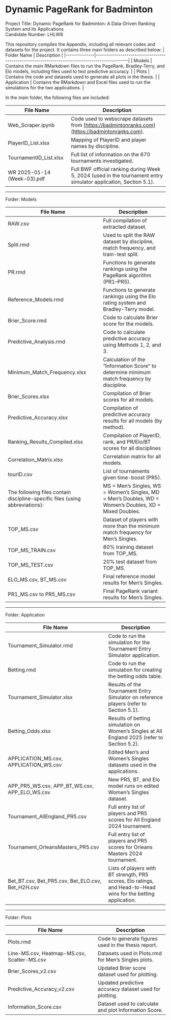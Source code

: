 # Dynamic PageRank for Badminton
Project Title: Dynamic PageRank for Badminton: A Data-Driven Ranking System and Its Applications  
Candidate Number: LHLW8

This repository compiles the Appendix, including all relevant codes and datasets for the project. It contains three main folders as described below:
| Folder Name  | Description                                                                                  |
|--------------|----------------------------------------------------------------------------------------------|
| Models       | Contains the main RMarkdown files to run the PageRank, Bradley-Terry, and Elo models, including files used to test predictive accuracy. |
| Plots        | Contains the code and datasets used to generate all plots in the thesis.                      |
| Application  | Contains the RMarkdown and Excel files used to run the simulations for the two applications.  |

In the main folder, the following files are included:

| File Name                     | Description                                                                                         |
|-------------------------------|-----------------------------------------------------------------------------------------------------|
| Web_Scraper.ipynb             | Code used to webscrape datasets from [https://badmintonranks.com](https://badmintonranks.com).     |
| PlayerID_List.xlsx            | Mapping of PlayerID and player names by discipline.                                                  |
| TournamentID_List.xlsx        | Full list of information on the 670 tournaments investigated.                                        |
| WR 2025-01-14 (Week-03).pdf   | Full BWF official ranking during Week 5, 2024 (used in the tournament entry simulator application, Section 5.1). |

---

Folder: Models

| File Name                      | Description                                                                                          |
|--------------------------------|------------------------------------------------------------------------------------------------------|
| RAW.csv                        | Full compilation of extracted dataset.                                                               |
| Split.rmd                      | Used to split the RAW dataset by discipline, match frequency, and train-test split.                  |
| PR.rmd                         | Functions to generate rankings using the PageRank algorithm (PR1–PR5).                              |
| Reference_Models.rmd           | Functions to generate rankings using the Elo rating system and Bradley-Terry model.                 |
| Brier_Score.rmd                | Code to calculate Brier score for the models.                                                       |
| Predictive_Analysis.rmd        | Code to calculate predictive accuracy using Methods 1, 2, and 3.                                    |
| Minimum_Match_Frequency.xlsx   | Calculation of the “Information Score” to determine minimum match frequency by discipline.          |
| Brier_Scores.xlsx              | Compilation of Brier scores for all models.                                                         |
| Predictive_Accuracy.xlsx       | Compilation of predictive accuracy results for all models (by method).                              |
| Ranking_Results_Compiled.xlsx  | Compilation of PlayerID, rank, and PR/Elo/BT scores for all disciplines                                                |
| Correlation_Matrix.xlsx        | Correlation matrix for all models.                                                                  |
| tourID.csv                     | List of tournaments given time-boost (PR5).                                                         |
|The following files contain discipline-specific files (using abbreviations): |MS = Men’s Singles, WS = Women’s Singles, MD = Men’s Doubles, WD = Women’s Doubles, XD = Mixed Doubles.|
| TOP_MS.csv                     | Dataset of players with more than the minimum match frequency for Men’s Singles.                    |
| TOP_MS_TRAIN.csv               | 80% training dataset from TOP_MS.                                                                  |
| TOP_MS_TEST.csv                | 20% test dataset from TOP_MS.                                                                      |
| ELO_MS.csv, BT_MS.csv          | Final reference model results for Men’s Singles.                                                   |
| PR1_MS.csv to PR5_MS.csv       | Final PageRank variant results for Men’s Singles.                                                  |

---

Folder: Application

| File Name                       | Description                                                                                             |
|---------------------------------|---------------------------------------------------------------------------------------------------------|
| Tournament_Simulator.rmd        | Code to run the simulation for the Tournament Entry Simulator application.                              |
| Betting.rmd                     | Code to run the simulation for creating the betting odds table.                                         |
| Tournament_Simulator.xlsx       | Results of the Tournament Entry Simulator on reference players (refer to Section 5.1).                  |
| Betting_Odds.xlsx               | Results of betting simulation on Women’s Singles at All England 2025 (refer to Section 5.2).            |
| APPLICATION_MS.csv, APPLICATION_WS.csv | Edited Men’s and Women’s Singles datasets used in the applications.                                          |
| APP_PR5_WS.csv, APP_BT_WS.csv, APP_ELO_WS.csv | New PR5, BT, and Elo model runs on edited Women’s Singles dataset.                                      |
| Tournament_AllEngland_PR5.csv   | Full entry list of players and PR5 scores for All England 2024 tournament.                               |
| Tournament_OrleansMasters_PR5.csv | Full entry list of players and PR5 scores for Orleans Masters 2024 tournament.                           |
| Bet_BT.csv, Bet_PR5.csv, Bet_ELO.csv, Bet_H2H.csv | Lists of players with BT strength, PR5 scores, Elo ratings, and Head-to-Head wins for the betting application. |

---

Folder: Plots

| File Name                  | Description                                                        |
|----------------------------|--------------------------------------------------------------------|
| Plots.rmd                 | Code to generate figures used in the thesis report.                 |
| Line-MS.csv, Heatmap-MS.csv, Scatter-MS.csv | Datasets used in Plots.rmd for Men’s Singles plots.                               |
| Brier_Scores_v2.csv        | Updated Brier score dataset used for plotting.                      |
| Predictive_Accuracy_v2.csv | Updated predictive accuracy dataset used for plotting.              |
| Information_Score.csv      | Dataset used to calculate and plot Information Score.              |
